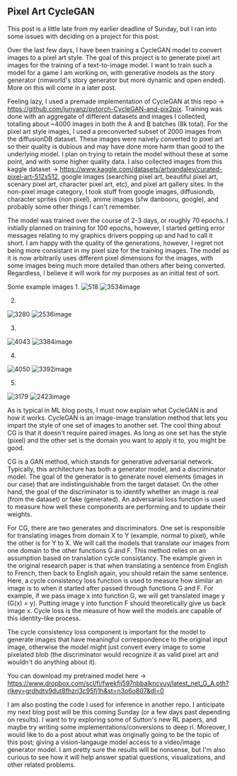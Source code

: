 ## Pixel Art CycleGAN

This post is a little late from my earlier deadline of Sunday, but I ran into some issues with deciding on a project for this post. 

Over the last few days, I have been training a CycleGAN model to convert images to a pixel art style. The goal of this project is to generate pixel art images for the training of a text-to-image model. I want to train such a model for a game I am working on, with generative models as the story generator (rimworld's story generator but more dynamic and open ended). More on this will come in a later post.

Feeling lazy, I used a premade implementation of CycleGAN at this repo -> https://github.com/junyanz/pytorch-CycleGAN-and-pix2pix. Training was done with an aggregate of different datasets and images I collected, totalling about ~4000 images in both the A and B batches (8k total). For the pixel art style images, I used a preconverted subset of 2000 images from the diffusionDB dataset. These images were naively converted to pixel art so their quality is dubious and may have done more harm than good to the underlying model. I plan on trying to retain the model without these at some point, and with some higher quality data. I also collected images from this kaggle dataset -> https://www.kaggle.com/datasets/artvandaley/curated-pixel-art-512x512, google images (searching pixel art, beautiful pixel art, scenary pixel art, character pixel art, etc), and pixel art gallery sites. In the non-pixel image category, I took stuff from google images, diffusiondb, character sprites (non pixel), anime images (sfw danbooru, google), and probably some other things I can't remember. 

The model was trained over the course of 2-3 days, or roughly 70 epochs. I initially planned on training for 100 epochs, however, I started getting error messages relating to my graphics drivers popping up and had to call it short. I am happy with the quality of the generations, however, I regret not being more consistant in my pixel size for the training images. The model as it is now arbitrarily uses different pixel dimensions for the images, with some images being much more detailed than others after being converted. Regardless, I believe it will work for my purposes as an initial test of sort. 

Some example images 
1. 
![518](https://github.com/user-attachments/assets/32c294dc-72a8-450b-bd2d-d6409ed74ffd)
![3534image](https://github.com/user-attachments/assets/fd037d3f-196e-42ce-a613-86b0a19232d5)

2.
![3280](https://github.com/user-attachments/assets/65e28b8d-2648-4e23-890d-e9f45f2f0b5a)
![2536image](https://github.com/user-attachments/assets/1d4a5a28-ff3f-464f-84b9-4aaffef81ba5)

3.
![4043](https://github.com/user-attachments/assets/367f3eb9-fad9-4945-9f9d-0b078c7af328)
![3384image](https://github.com/user-attachments/assets/084d59a1-dc77-47c5-a2a1-653f03273a76)

4.
![4050](https://github.com/user-attachments/assets/a74b14d2-38c1-4a42-9f01-61ab82f0e891)
![3392image](https://github.com/user-attachments/assets/cfcc3b1a-625d-4454-a330-f9ecd3e8d684)

5.
![3179](https://github.com/user-attachments/assets/9499f0d1-f039-41a4-ac6c-c033746d35b3)
![2423image](https://github.com/user-attachments/assets/9e7bbdd1-dde7-40cd-8152-4cd0c3302790)

As is typical in ML blog posts, I must now explain what CycleGAN is and how it works. CycleGAN is an image-image translation method that lets you impart the style of one set of images to another set. The cool thing about CG is that it doesn't require paired images. As long as one set has the style (pixel) and the other set is the domain you want to apply it to, you might be good. 

CG is a GAN method, which stands for generative adversarial network. Typically, this architecture has both a generator model, and a discriminator model. The goal of the generator is to generate novel elements (images in our case) that are indistinguishable from the target dataset. On the other hand, the goal of the discriminator is to identify whether an image is real (from the dataset) or fake (generated). An adversarial loss function is used to measure how well these components are performing and to update their weights.

For CG, there are two generates and discriminators. One set is responsible for translating images from domain X to Y (example, normal to pixel), while the other is for Y to X. We will call the models that translate our images from one domain to the other functions G and F. This method relies on an assumption based on translation cycle consistancy. The example given in the original research paper is that when translating a sentence from English to French, then back to English again, you should retain the same sentence. Here, a cycle consistency loss function is used to measure how similar an image is to when it started after passed through functions G and F. For example, if we pass image x into function G, we will get translated image y (G(x) = y). Putting image y into function F should theoretically give us back image x. Cycle loss is the measure of how well the models are capable of this identity-like process. 

The cycle consistency loss component is important for the model to generate images that have meaningful correspondence to the original input image, otherwise the model might just convert every image to some pixelated blob (the discriminator would recognize it as valid pixel art and wouldn't do anything about it).

You can download my pretrained model here -> https://www.dropbox.com/scl/fi/fwekfij597nbbalkncvuy/latest_net_G_A.pth?rlkey=grdhdtv9dut8fhzri3c95fj1h&st=n3o6o807&dl=0

I am also posting the code I used for inference in another repo. I anticipate my next blog post will be this coming Sunday (or a few days past depending on results). I want to try exploring some of Sutton's new RL papers, and maybe try writing some implementations/conversions to deep rl. Moreover, I would like to do a post about what was originally going to be the topic of this post; giving a vision-langauge model access to a video/image generator model. I am pretty sure the results will be nonsense, but I'm also curious to see how it will help answer spatial questions, visualizations, and other related problems.  

